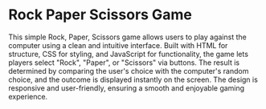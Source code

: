 # Rock Paper Scissors Game
This simple Rock, Paper, Scissors game allows users to play against the computer using a clean and intuitive interface. Built with HTML for structure, CSS for styling, and JavaScript for functionality, the game lets players select "Rock", "Paper", or "Scissors" via buttons. The result is determined by comparing the user's choice with the computer's random choice, and the outcome is displayed instantly on the screen. The design is responsive and user-friendly, ensuring a smooth and enjoyable gaming experience.

